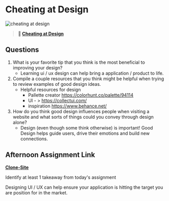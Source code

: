 # Cheating at Design

![cheating at design](https://bcw.blob.core.windows.net/public/img/courses/5247609446691139)

> **📖 [Cheating at Design](https://codeworksacademy.com/fs-student-guide/resources/wk1/04-Cheating-at-Design)**

## Questions

1. What is your favorite tip that you think is the most beneficial to improving your design?
   - Learning ui / ux design can help bring a application / product to life.
2. Compile a couple resources that you think might be helpful when trying to review examples of good design ideas.
   - Helpful resources for design
     - Pallette creator https://colorhunt.co/palette/94114
     - UI - > https://collectui.com/
     - inspiration https://www.behance.net/
3. How do you think good design influences people when visiting a website and what sorts of things could you convey through design alone?
   - Design (even though some think otherwise) is important! Good Design helps guide users, drive their emotions and build new connections.

## Afternoon Assignment Link

**[Clone-Site](https://github.com/gp3r3z/clone-site)**

Identify at least 1 takeaway from today's assignment

Designing UI / UX can help ensure your application is hitting the target you are position for in the market.
